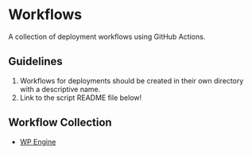 # Workflows

A collection of deployment workflows using GitHub Actions.

## Guidelines

1. Workflows for deployments should be created in their own directory with a descriptive name.
1. Link to the script README file below!

## Workflow Collection

- [WP Engine](./wpengine/README.md)
